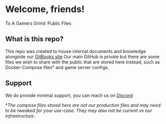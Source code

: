 # Welcome, friends!
To A Gamers Grind: Public Files

## What is this repo?
This repo was created to house internal documents and knowledge alongside our [GitBooks site](https://docs.xfgn.dev)
Our main GitHub is private but there are some files we wish to share with the public that are stored here instead, such as Docker-Compose files* and game server configs.

## Support
We do provide minimal support, you can reach us on [Discord](https://discord.agamersgrind.com)

**The compose files stored here are not our production files and may need to be tweaked for your use-case. They may also not be current vs our infrastructure.*
